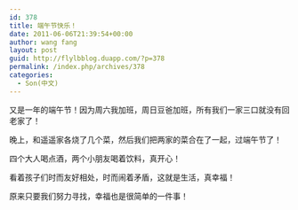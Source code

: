 ```yaml
---
id: 378
title: 端午节快乐！
date: 2011-06-06T21:39:54+00:00
author: wang fang
layout: post
guid: http://flylbblog.duapp.com/?p=378
permalink: /index.php/archives/378
categories:
  - Son(中文)
---
```

又是一年的端午节！因为周六我加班，周日豆爸加班，所有我们一家三口就没有回老家了！

晚上，和遥遥家各烧了几个菜，然后我们把两家的菜合在了一起，过端午节了！

四个大人喝点酒，两个小朋友喝着饮料，真开心！

看着孩子们时而友好相处，时而闹着矛盾，这就是生活，真幸福！

原来只要我们努力寻找，幸福也是很简单的一件事！